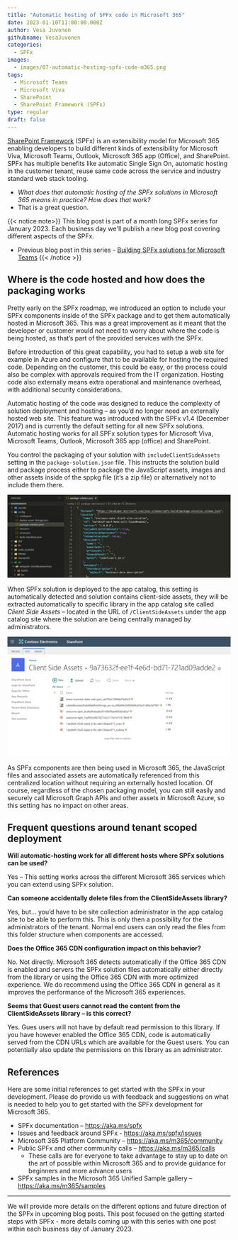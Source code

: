 ```yaml
---
title: "Automatic hosting of SPFx code in Microsoft 365"
date: 2023-01-10T11:00:00.000Z
author: Vesa Juvonen
githubname: VesaJuvonen
categories:
  - SPFx
images:
  - images/07-automatic-hosting-spfx-code-m365.png
tags:
  - Microsoft Teams
  - Microsoft Viva  
  - SharePoint
  - SharePoint Framework (SPFx)
type: regular
draft: false
---
```


[SharePoint Framework](https://aka.ms/spfx) (SPFx) is an extensibility model for Microsoft 365 enabling developers to build different kinds of extensibility for Microsoft Viva, Microsoft Teams, Outlook, Microsoft 365 app (Office), and SharePoint. SPFx has multiple benefits like automatic Single Sign On, automatic hosting in the customer tenant, reuse same code across the service and industry standard web stack tooling.

-	*What does that automatic hosting of the SPFx solutions in Microsoft 365 means in practice? How does that work?*
-	That is a great question. 

{{< notice note>}}
This blog post is part of a month long SPFx series for January 2023. Each business day we'll publish a new blog post covering different aspects of the SPFx.

* Previous blog post in this series - [Building SPFx solutions for Microsoft Teams](https://pnp.github.io/blog/post/spfx-06-spfx-for-teams/)
{{< /notice >}}


## Where is the code hosted and how does the packaging works

Pretty early on the SPFx roadmap, we introduced an option to include your SPFx components inside of the SPFx package and to get them automatically hosted in Microsoft 365. This was a great improvement as it meant that the developer or customer would not need to worry about where the code is being hosted, as that’s part of the provided services with the SPFx.

Before introduction of this great capability, you had to setup a web site for example in Azure and configure that to be available for hosting the required code. Depending on the customer, this could be easy, or the process could also be complex with approvals required from the IT organization. Hosting code also externally means extra operational and maintenance overhead, with additional security considerations.

Automatic hosting of the code was designed to reduce the complexity of solution deployment and hosting – as you’d no longer need an externally hosted web site. This feature was introduced with the SPFx v1.4 (December 2017) and is currently the default setting for all new SPFx solutions. Automatic hosting works for all SPFx solution types for Microsoft Viva, Microsoft Teams, Outlook, Microsoft 365 app (office) and SharePoint.

You control the packaging of your solution with `includeClientSideAssets` setting in the `package-solution.json` file. This instructs the solution build and package process either to package the JavaScript assets, images and other assets inside of the sppkg file (it’s a zip file) or alternatively not to include them there.

![SPFx solution configuration to include assets](images/package-solution-json.png)

When SPFx solution is deployed to the app catalog, this setting is automatically detected and solution contains client-side assets, they will be extracted automatically to specific library in the app catalog site called *Client Side Assets* – located in the URL of `/ClientSideAssets` under the app catalog site where the solution are being centrally managed by administrators.

![Solution specific folder in client side assets library](images/client-assets-solution-specific-folder.png)

As SPFx components are then being used in Microsoft 365, the JavaScript files and associated assets are automatically referenced from this centralized location without requiring an externally hosted location. Of course, regardless of the chosen packaging model, you can still easily and securely call Microsoft Graph APIs and other assets in Microsoft Azure, so this setting has no impact on other areas.

## Frequent questions around tenant scoped deployment

**Will automatic-hosting work for all different hosts where SPFx solutions can be used?** 

Yes – This setting works across the different Microsoft 365 services which you can extend using SPFx solution.

**Can someone accidentally delete files from the ClientSideAssets library?** 

Yes, but… you’d have to be site collection administrator in the app catalog site to be able to perform this. This is only then a possibility for the administrators of the tenant. Normal end users can only read the files from this folder structure when components are accessed.

**Does the Office 365 CDN configuration impact on this behavior?** 

No. Not directly. Microsoft 365 detects automatically if the Office 365 CDN is enabled and servers the SPFx solution files automatically either directly from the library or using the Office 365 CDN with more optimized experience. We do recommend using the Office 365 CDN in general as it improves the performance of the Microsoft 365 experiences.

**Seems that Guest users cannot read the content from the ClientSideAssets library – is this correct?** 

Yes. Gues users will not have by default read permission to this library. If you have however enabled the Office 365 CDN, code is automatically served from the CDN URLs which are available for the Guest users. You can potentially also update the permissions on this library as an administrator.

## References

Here are some initial references to get started with the SPFx in your development. Please do provide us with feedback and suggestions on what is needed to help you to get started with the SPFx development for Microsoft 365.

-	SPFx documentation – https://aka.ms/spfx
-	Issues and feedback around SPFx - https://aka.ms/spfx/issues
-	Microsoft 365 Platform Community – https://aka.ms/m365/community
-	Public SPFx and other community calls – https://aka.ms/m365/calls 
    - These calls are for everyone to take advantage to stay up to date on the art of possible within Microsoft 365 and to provide guidance for beginners and more advance users
-	SPFx samples in the Microsoft 365 Unified Sample gallery – https://aka.ms/m365/samples

- - -

We will provide more details on the different options and future direction of the SPFx in upcoming blog posts. This post focused on the getting started steps with SPFx - more details coming up with this series with one post within each business day of January 2023.
